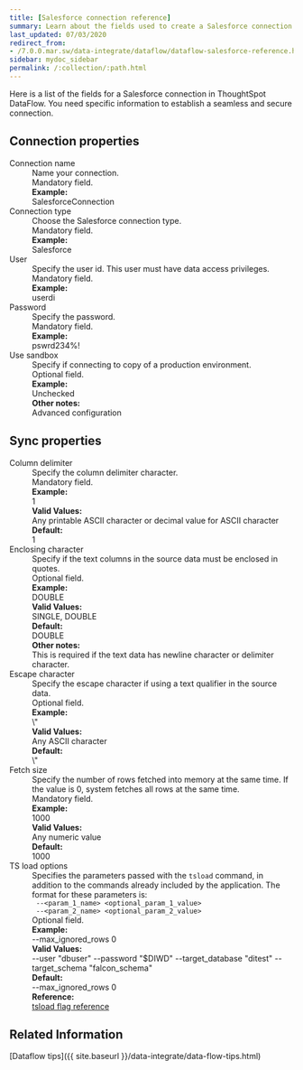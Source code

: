 ```yaml
---
title: [Salesforce connection reference]
summary: Learn about the fields used to create a Salesforce connection with ThoughtSpot DataFlow.
last_updated: 07/03/2020
redirect_from:
- /7.0.0.mar.sw/data-integrate/dataflow/dataflow-salesforce-reference.html
sidebar: mydoc_sidebar
permalink: /:collection/:path.html
---
```


Here is a list of the fields for a Salesforce connection in ThoughtSpot DataFlow. You need specific information to establish a seamless and secure connection.

## Connection properties

<dl id="dataflow-salesforce-connection-properties">
<dlentry id="dataflow-salesforce-conn-connection-name"><dt>Connection name</dt><dd id="connection-name-description">Name your connection.</dd><dd id="connection-name-required">Mandatory field.</dd><dd id="connection-name-example"><strong>Example:</strong><br/>SalesforceConnection</dd></dlentry>
<dlentry id="dataflow-salesforce-conn-connection-type"><dt>Connection type</dt><dd id="connection-type-description">Choose the Salesforce connection type.</dd><dd id="connection-type-required">Mandatory field.</dd><dd id="connection-type-example"><strong>Example:</strong><br/>Salesforce</dd></dlentry>
<dlentry id="dataflow-salesforce-conn-user"><dt>User</dt><dd id="user-description">Specify the user id. This user must have data access privileges.</dd><dd id="user-required">Mandatory field.</dd><dd id="user-example"><strong>Example:</strong><br/>userdi</dd></dlentry>
<dlentry id="dataflow-salesforce-conn-password"><dt>Password</dt><dd id="password-description">Specify the password.</dd><dd id="password-required">Mandatory field.</dd><dd id="password-example"><strong>Example:</strong><br/>pswrd234%!</dd></dlentry>
<dlentry id="dataflow-salesforce-conn-use-sandbox"><dt>Use sandbox</dt><dd id="use-sandbox-description">Specify if connecting to copy of a production environment.</dd><dd id="use-sandbox-required">Optional field.</dd><dd id="use-sandbox-example"><strong>Example:</strong><br/>Unchecked</dd><dd id="use-sandbox-other"><strong>Other notes:</strong><br/>Advanced configuration</dd></dlentry>
</dl>


## Sync properties

<dl id="dataflow-salesforce-sync-properties">
<dlentry id="dataflow-salesforce-sync-column-delimiter"><dt>Column delimiter</dt><dd id="column-delimiter-description">Specify the column delimiter character.</dd><dd id="column-delimiter-required">Mandatory field.</dd><dd id="column-delimiter-example"><strong>Example:</strong><br/>1</dd><dd id="column-delimiter-valid-values"><strong>Valid Values:</strong><br/>Any printable ASCII character or decimal value for ASCII character</dd><dd id="column-delimiter-default"><strong>Default:</strong><br/>1</dd></dlentry>
<dlentry id="dataflow-salesforce-sync-enclosing-character"><dt>Enclosing character</dt><dd id="enclosing-character-description">Specify if the text columns in the source data must be enclosed in quotes.</dd><dd id="enclosing-character-required">Optional field.</dd><dd id="enclosing-character-example"><strong>Example:</strong><br/>DOUBLE</dd><dd id="enclosing-character-valid-values"><strong>Valid Values:</strong><br/>SINGLE, DOUBLE</dd><dd id="enclosing-character-default"><strong>Default:</strong><br/>DOUBLE</dd><dd id="enclosing-character-other"><strong>Other notes:</strong><br/>This is required if the text data has newline character or delimiter character.</dd></dlentry>
<dlentry id="dataflow-salesforce-sync-escape-character"><dt>Escape character</dt><dd id="escape-character-description">Specify the escape character if using a text qualifier in the source data.</dd><dd id="escape-character-required">Optional field.</dd><dd id="escape-character-example"><strong>Example:</strong><br/>\"</dd><dd id="escape-character-valid-values"><strong>Valid Values:</strong><br/>Any ASCII character</dd><dd id="escape-character-default"><strong>Default:</strong><br/>\"</dd></dlentry>
<dlentry id="dataflow-salesforce-sync-fetch-size"><dt>Fetch size</dt><dd id="fetch-size-description">Specify the number of rows fetched into memory at the same time. If the value is 0, system fetches all rows at the same time.</dd><dd id="fetch-size-required">Mandatory field.</dd><dd id="fetch-size-example"><strong>Example:</strong><br/>1000</dd><dd id="fetch-size-valid-values"><strong>Valid Values:</strong><br/>Any numeric value</dd><dd id="fetch-size-default"><strong>Default:</strong><br/>1000</dd></dlentry>
<dlentry id="dataflow-salesforce-sync-ts-load-options"><dt>TS load options</dt><dd id="ts-load-options-description">Specifies the parameters passed with the <code>tsload</code> command, in addition to the commands already included by the application. The format for these parameters is:<br/><code> --&lt;param_1_name&gt; &lt;optional_param_1_value&gt;</code><br/><code> --&lt;param_2_name&gt; &lt;optional_param_2_value&gt;</code></dd><dd id="ts-load-options-required">Optional field.</dd><dd id="ts-load-options-example"><strong>Example:</strong><br/>--max_ignored_rows 0</dd><dd id="ts-load-options-valid-values"><strong>Valid Values:</strong><br/>--user "dbuser" --password "$DIWD" --target_database "ditest" --target_schema "falcon_schema"</dd><dd id="ts-load-options-default"><strong>Default:</strong><br/>--max_ignored_rows 0</dd><dd id="reference"><strong>Reference:</strong><br/><a href="{{ site.baseurl }}/reference/data-importer-ref.html">tsload flag reference</a></dd></dlentry>
</dl>

## Related Information

[Dataflow tips]({{ site.baseurl }}/data-integrate/data-flow-tips.html)
